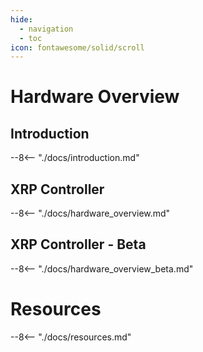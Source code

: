 ```yaml
---
hide:
  - navigation
  - toc
icon: fontawesome/solid/scroll
---
```


# Hardware Overview

## Introduction
--8<-- "./docs/introduction.md"

## XRP Controller 
--8<-- "./docs/hardware_overview.md"

## XRP Controller - Beta
--8<-- "./docs/hardware_overview_beta.md"

# Resources
--8<-- "./docs/resources.md"